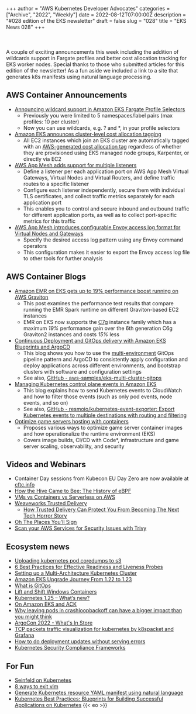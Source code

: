 +++
author = "AWS Kubernetes Developer Advocates"
categories = ["Archive", "2022", "Weekly"]
date = 2022-08-12T07:00:00Z
description = "#028 edition of the EKS newsletter"
draft = false
slug = "028"
title = "EKS News 028"
+++
<br/><br/><br/><br/>
A couple of exciting announcements this week including the addition of wildcards support in Fargate profiles and better cost allocation tracking for EKS worker nodes. Special thanks to those who submitted articles for this edition of the newsletter! As a fun aside we included a link to a site that generates k8s manifests using natural language processing.

## AWS Container Announcements

* [Announcing wildcard support in Amazon EKS Fargate Profile Selectors](https://aws.amazon.com/about-aws/whats-new/2022/08/wildcard-support-amazon-eks-fargate-profile-selectors/)
  * Previously you were limited to 5 namespaces/label pairs (max profiles: 10 per cluster)
  * Now you can use wildcards, e.g. ? and *, in your profile selectors
* [Amazon EKS announces cluster-level cost allocation tagging](https://aws.amazon.com/about-aws/whats-new/2022/08/amazon-eks-cluster-level-cost-allocation-tagging/)
  * All EC2 instances which join an EKS cluster are automatically tagged with an [AWS-generated cost allocation tag](https://docs.aws.amazon.com/awsaccountbilling/latest/aboutv2/aws-tags.html) regardless of whether they are provisioned using EKS managed node groups, Karpenter, or directly via EC2
* [AWS App Mesh adds support for multiple listeners](https://aws.amazon.com/about-aws/whats-new/2022/08/aws-app-mesh-support-multiple-listeners/)
  * Define a listener per each application port on AWS App Mesh Virtual Gateways, Virtual Nodes and Virtual Routers, and define traffic routes to a specific listener
  * Configure each listener independently, secure them with individual TLS certificates, and collect traffic metrics separately for each application port
  * This enables you to control and secure inbound and outbound traffic for different application ports, as well as to collect port-specific metrics for this traffic
* [AWS App Mesh introduces configurable Envoy access log format for Virtual Nodes and Gateways](https://aws.amazon.com/about-aws/whats-new/2022/08/aws-app-mesh-introduces-configurable-envoy-access-log-format/)
  * Specify the desired access log pattern using any Envoy command operators
  * This configuration makes it easier to export the Envoy access log file to other tools for further analysis

## AWS Container Blogs

* [Amazon EMR on EKS gets up to 19% performance boost running on AWS Graviton](https://aws.amazon.com/blogs/big-data/amazon-emr-on-eks-gets-up-to-19-performance-boost-running-on-aws-graviton3-processors-vs-graviton2/)
  * This post examines the performance test results that compare running the EMR Spark runtime on different Graviton-based EC2 instances
  * EMR on EKS now supports the [C7g](https://aws.amazon.com/ec2/instance-types/c7g/) instance family which has a maximum *19%* performance gain over the 6th generation C6g Graviton2 instances and costs *15%* less
* [Continuous Deployment and GitOps delivery with Amazon EKS Blueprints and ArgoCD](https://aws.amazon.com/blogs/containers/continuous-deployment-and-gitops-delivery-with-amazon-eks-blueprints-and-argocd/)
  * This blog shows you how to use the [multi-environment](https://github.com/aws-samples/cdk-eks-blueprints-patterns/tree/main/lib/pipeline-multi-env-gitops) GitOps pipeline pattern and ArgoCD to consistently apply configuration and deploy applications across different environments, and bootstrap clusters with software and configuration settings
  * See also, [GitHub - aws-samples/eks-multi-cluster-gitops](https://github.com/aws-samples/eks-multi-cluster-gitops)
* [Managing Kubernetes control plane events in Amazon EKS](https://aws.amazon.com/blogs/containers/managing-kubernetes-control-plane-events-in-amazon-eks/)
  * This blog explains how to send Kubernetes events to CloudWatch and how to filter those events (such as only pod events, node events, and so on)
  * See also, [GitHub - resmoio/kubernetes-event-exporter: Export Kubernetes events to multiple destinations with routing and filtering](https://github.com/resmoio/kubernetes-event-exporter/)
* [Optimize game servers hosting with containers](https://aws.amazon.com/blogs/gametech/optimize-game-servers-hosting-with-containers/)
  * Proposes various ways to optimize game server container images and how operationalize the runtime environment (EKS)
  * Covers image builds, CI/CD with Code*, infrastructure and game server scaling, observability, and security

## Videos and Webinars

* Container Day sessions from Kubecon EU Day Zero are now available at [cftc.info](http://cftc.info/)
* [How the Hive Came to Bee: The History of eBPF](https://isovalent.com/how-the-hive-came-to-bee-ebpf-history-webinar)
* [VMs vs Containers vs Serverless on AWS](https://www.youtube.com/watch?v=SFHVGCrOF6Y)
* [Weaveworks Trusted Delivery](https://youtu.be/5HBdy70Qu3g)
  * [How Trusted Delivery Can Protect You From Becoming The Next Tech Horror Story](https://www.weave.works/blog/trusted-delivery-policy-as-code)
* [Oh The Places You'll Sign](https://community.cncf.io/events/details/cncf-cncf-online-programs-presents-cncf-on-demand-webinar-oh-the-places-youll-sign)
* [Scan your AWS Services for Security Issues with Trivy](https://www.youtube.com/watch?v=XGfr-9CawV0)

## Ecosystem news

* [Uploading kubernetes pod coredumps to s3](https://www.convalesco.org/notes/2022/08/12/uploading-kubernetes-pod-coredumps-to-s3.html)
* [6 Best Practices for Effective Readiness and Liveness Probes](https://www.datree.io/resources/kubernetes-readiness-and-liveness-probes-best-practices)
* [Setting up a Multi-Architecture Kubernetes Cluster](https://speedscale.com/setting-up-a-multi-architecture-kubernetes-cluster/)
* [Amazon EKS Upgrade Journey From 1.22 to 1.23](https://medium.com/@marcincuber/amazon-eks-upgrade-journey-from-1-22-to-1-23-3b9eaa8c57de)
* [What is GitOps](https://octopus.com/blog/what-is-gitops)
* [Lift and Shift Windows Containers](https://docs.microsoft.com/en-us/virtualization/windowscontainers/quick-start/lift-shift-to-containers)
* [Kubernetes 1.25 – What’s new?](https://sysdig.com/blog/kubernetes-1-25-whats-new/)
* [On Amazon EKS and ACK](https://medium.com/@micheldirk/on-amazon-eks-and-ack-660fa86cfa7f)
* [Why leaving pods in crashloopbackoff can have a bigger impact than you might think](https://medium.com/@pauldally/why-leaving-pods-in-crashloopbackoff-can-have-a-bigger-impact-than-you-might-think-c0d3dbd067a)
* [ArgoCon 2022 - What's In Store](https://medium.com/argo-project/argocon-2022-whats-in-store-529cc96fd6a)
* [TCP packets traffic visualization for kubernetes by k8spacket and Grafana](https://medium.com/@bareckidarek/tcp-packets-traffic-visualization-for-kubernetes-by-k8spacket-and-grafana-bb87cb106f30)
* [How to do deployment updates without serving errors](https://twitter.com/thockin/status/1560398974929973248)
* [Kubernetes Security Compliance Frameworks](https://www.armosec.io/blog/kubernetes-security-frameworks-and-guidance/)

## For Fun

* [Seinfeld on Kubernetes](https://twitter.com/kelseyhightower/status/1560264137669677057)
* [8 ways to exit vim](https://www.youtube.com/shorts/meAwGS3o0b8)
* [Generate Kubernetes resource YAML manifest using natural language](https://gener8.prasadg.dev/)
* [Kubernetes Best Practices: Blueprints for Building Successful Applications on Kubernetes](https://www.amazon.com/dp/1492056472?tag=corpusnews-20&linkCode=osi&th=1&psc=1)
{{< eo >}}

